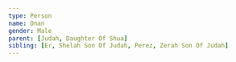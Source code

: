```yaml
---
type: Person
name: Onan
gender: Male
parent: [Judah, Daughter Of Shua]
sibling: [Er, Shelah Son Of Judah, Perez, Zerah Son Of Judah]
---
```

